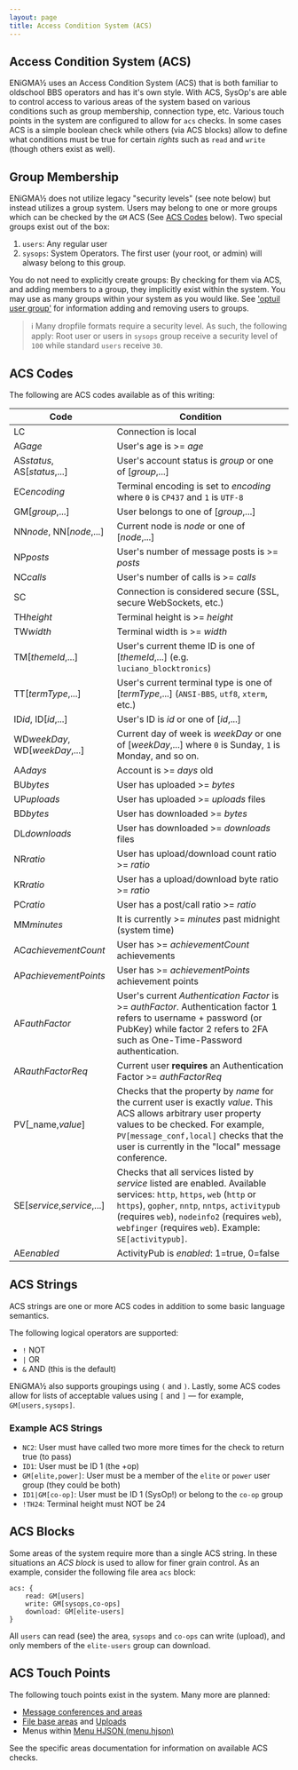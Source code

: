 ```yaml
---
layout: page
title: Access Condition System (ACS)
---
```


## Access Condition System (ACS)
ENiGMA½ uses an Access Condition System (ACS) that is both familiar to oldschool BBS operators and has it's own style. With ACS, SysOp's are able to control access to various areas of the system based on various conditions such as group membership, connection type, etc. Various touch points in the system are configured to allow for `acs` checks. In some cases ACS is a simple boolean check while others (via ACS blocks) allow to define what conditions must be true for certain _rights_ such as `read` and `write` (though others exist as well).

## Group Membership
ENiGMA½ does not utilize legacy "security levels" (see note below) but instead utilizes a group system. Users may belong to one or more groups which can be checked by the `GM` ACS (See [ACS Codes](#acs-codes) below). Two special groups exist out of the box:
1. `users`: Any regular user
2. `sysops`: System Operators. The first user (your root, or admin) will alwasy belong to this group.

You do not need to explicitly create groups: By checking for them via ACS, and adding members to a group, they implicitly exist within the system. You may use as many groups within your system as you would like. See ['optuil user group'](../admin/oputil.md#user) for information adding and removing users to groups.

> :information_source: Many dropfile formats require a security level. As such, the following apply: Root user or users in `sysops` group receive a security level of `100` while standard `users` receive `30`.


## ACS Codes
The following are ACS codes available as of this writing:

| Code | Condition |
|------|-------------|
| LC | Connection is local |
| AG<i>age</i> | User's age is >= _age_ |
| AS<i>status</i>, AS[_status_,...] | User's account status is _group_ or one of [_group_,...] |
| EC<i>encoding</i> | Terminal encoding is set to _encoding_ where `0` is `CP437` and `1` is `UTF-8` |
| GM[_group_,...] | User belongs to one of [_group_,...] |
| NN<i>node</i>, NN[_node_,...] | Current node is _node_ or one of [_node_,...] |
| NP<i>posts</i> | User's number of message posts is >= _posts_ |
| NC<i>calls</i> | User's number of calls is >= _calls_ |
| SC | Connection is considered secure (SSL, secure WebSockets, etc.) |
| TH<i>height</i> | Terminal height is >= _height_ |
| TW<i>width</i> | Terminal width is >= _width_ |
| TM[_themeId_,...] | User's current theme ID is one of [_themeId_,...] (e.g. `luciano_blocktronics`) |
| TT[_termType_,...] | User's current terminal type is one of [_termType_,...] (`ANSI-BBS`, `utf8`, `xterm`, etc.) |
| ID<i>id</i>, ID[_id_,...] | User's ID is _id_ or one of [_id_,...] |
| WD<i>weekDay</i>, WD[_weekDay_,...] | Current day of week is _weekDay_ or one of [_weekDay_,...] where `0` is Sunday, `1` is Monday, and so on. |
| AA<i>days</i> | Account is >= _days_ old |
| BU<i>bytes</i> | User has uploaded >= _bytes_ |
| UP<i>uploads</i> | User has uploaded >= _uploads_ files |
| BD<i>bytes</i> | User has downloaded >= _bytes_ |
| DL<i>downloads</i> | User has downloaded >= _downloads_ files |
| NR<i>ratio</i> | User has upload/download count ratio >= _ratio_ |
| KR<i>ratio</i> | User has a upload/download byte ratio >= _ratio_ |
| PC<i>ratio</i> | User has a post/call ratio >= _ratio_ |
| MM<i>minutes</i> | It is currently >= _minutes_ past midnight (system time) |
| AC<i>achievementCount</i> | User has >= _achievementCount_ achievements |
| AP<i>achievementPoints</i> | User has >= _achievementPoints_ achievement points |
| AF<i>authFactor</i> | User's current *Authentication Factor* is >= _authFactor_. Authentication factor 1 refers to username + password (or PubKey) while factor 2 refers to 2FA such as One-Time-Password authentication. |
| AR<i>authFactorReq</i> | Current user **requires** an Authentication Factor >= _authFactorReq_ |
| PV[_name,_value_] | Checks that the property by _name_ for the current user is exactly _value_. This ACS allows arbitrary user property values to be checked. For example, `PV[message_conf,local]` checks that the user is currently in the "local" message conference.
| SE[_service_,_service_,...] | Checks that all services listed by _service_ listed are enabled. Available services: `http`, `https`, `web` (`http` or `https`), `gopher`, `nntp`, `nntps`, `activitypub` (requires `web`), `nodeinfo2` (requires `web`), `webfinger` (requires `web`). Example: `SE[activitypub]`.
| AE<i>enabled</i> | ActivityPub is _enabled_: 1=true, 0=false |

## ACS Strings
ACS strings are one or more ACS codes in addition to some basic language semantics.

The following logical operators are supported:
* `!` NOT
* `|` OR
* `&` AND (this is the default)

ENiGMA½ also supports groupings using `(` and `)`. Lastly, some ACS codes allow for lists of acceptable values using `[` and `]` — for example, `GM[users,sysops]`.

### Example ACS Strings
* `NC2`: User must have called two more more times for the check to return true (to pass)
* `ID1`: User must be ID 1 (the +op)
* `GM[elite,power]`: User must be a member of the `elite` or `power` user group (they could be both)
* `ID1|GM[co-op]`: User must be ID 1 (SysOp!) or belong to the `co-op` group
* `!TH24`: Terminal height must NOT be 24

## ACS Blocks
Some areas of the system require more than a single ACS string. In these situations an *ACS block* is used to allow for finer grain control. As an example, consider the following file area `acs` block:
```hjson
acs: {
    read: GM[users]
    write: GM[sysops,co-ops]
    download: GM[elite-users]
}
```

All `users` can read (see) the area, `sysops` and `co-ops` can write (upload), and only members of the `elite-users` group can download.

## ACS Touch Points
The following touch points exist in the system. Many more are planned:

* [Message conferences and areas](../messageareas/configuring-a-message-area.md)
* [File base areas](../filebase/first-file-area.md) and [Uploads](../filebase/uploads.md)
* Menus within [Menu HJSON (menu.hjson)](menu-hjson.md)

See the specific areas documentation for information on available ACS checks.
